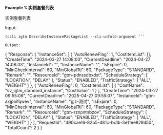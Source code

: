 **Example 1: 实例套餐列表**

实例套餐列表

Input: 

```
tccli igtm DescribeInstancePackageList --cli-unfold-argument ```

Output: 
```
{
    "Response": {
        "InstanceSet": [
            {
                "AutoRenewFlag": 1,
                "CostItemList": [],
                "CreateTime": "2024-03-27 14:08:03",
                "CurrentDeadline": "2024-04-27 14:08:03",
                "InstanceId": "",
                "InstanceName": "",
                "IsExpire": 0,
                "MinCheckInterval": 60,
                "MinGlobalTtl": 60,
                "PackageType": "STANDARD",
                "Remark": "",
                "ResourceId": "gtm-pdnssdbxdst",
                "ScheduleStrategy": [
                    "LOCATION",
                    "DELAY"
                ],
                "Status": "ENABLED",
                "TrafficStrategy": [
                    "ALL",
                    "WEIGHT"
                ]
            },
            {
                "AutoRenewFlag": 0,
                "CostItemList": [
                    {
                        "CostName": "sv_igtm_standard_instance",
                        "CostValue": 1
                    }
                ],
                "CreateTime": "2024-03-27 09:55:06",
                "CurrentDeadline": "2025-04-27 09:55:07",
                "InstanceId": "gtm-axjpoifqwev",
                "InstanceName": "gjz-测试",
                "IsExpire": 0,
                "MinCheckInterval": 60,
                "MinGlobalTtl": 60,
                "PackageType": "STANDARD",
                "Remark": "",
                "ResourceId": "gtm-rznpntnbzov",
                "ScheduleStrategy": [
                    "LOCATION",
                    "DELAY"
                ],
                "Status": "ENABLED",
                "TrafficStrategy": [
                    "ALL",
                    "WEIGHT"
                ]
            }
        ],
        "RequestId": "d90cae16-82b5-481c-bc1b-3e11ee829d50",
        "TotalCount": 2
    }
}
```

